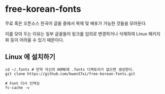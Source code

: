 # free-korean-fonts
무료 혹은 오픈소스 한국어 글꼴 중에서 복제 및 배포가 가능한 것들을 모아둔다.

이를 모아 두는 이유는 일부 글꼴들이 링크를 임의로 변경하거나 삭제하여 Linux 패키지화 등이 어려울 수 있기 때문이다.

## Linux 에 설치하기
```
cd ~/.fonts # 만약 자신의 HOME에 .fonts 디렉토리가 없으면 생성한다.
git clone https://github.com/kwon37xi/free-korean-fonts.git

# Font 다시 인덱싱
fc-cache -v
```
